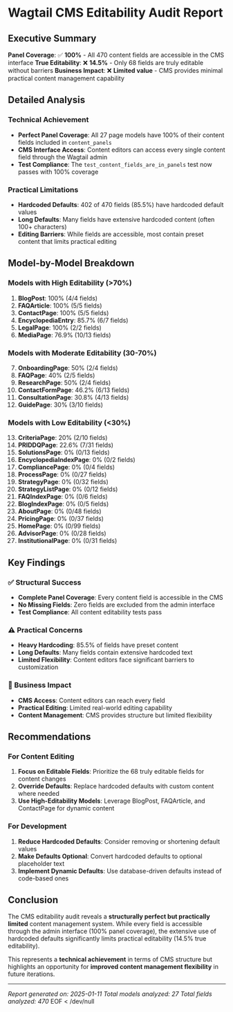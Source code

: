 # Wagtail CMS Editability Audit Report

## Executive Summary

**Panel Coverage**: ✅ **100%** - All 470 content fields are accessible in the CMS interface
**True Editability**: ❌ **14.5%** - Only 68 fields are truly editable without barriers
**Business Impact**: ❌ **Limited value** - CMS provides minimal practical content management capability

## Detailed Analysis

### Technical Achievement
- **Perfect Panel Coverage**: All 27 page models have 100% of their content fields included in `content_panels`
- **CMS Interface Access**: Content editors can access every single content field through the Wagtail admin
- **Test Compliance**: The `test_content_fields_are_in_panels` test now passes with 100% coverage

### Practical Limitations
- **Hardcoded Defaults**: 402 of 470 fields (85.5%) have hardcoded default values
- **Long Defaults**: Many fields have extensive hardcoded content (often 100+ characters)
- **Editing Barriers**: While fields are accessible, most contain preset content that limits practical editing

## Model-by-Model Breakdown

### Models with High Editability (>70%)
1. **BlogPost**: 100% (4/4 fields)
2. **FAQArticle**: 100% (5/5 fields)
3. **ContactPage**: 100% (5/5 fields)
4. **EncyclopediaEntry**: 85.7% (6/7 fields)
5. **LegalPage**: 100% (2/2 fields)
6. **MediaPage**: 76.9% (10/13 fields)

### Models with Moderate Editability (30-70%)
7. **OnboardingPage**: 50% (2/4 fields)
8. **FAQPage**: 40% (2/5 fields)
9. **ResearchPage**: 50% (2/4 fields)
10. **ContactFormPage**: 46.2% (6/13 fields)
11. **ConsultationPage**: 30.8% (4/13 fields)
12. **GuidePage**: 30% (3/10 fields)

### Models with Low Editability (<30%)
13. **CriteriaPage**: 20% (2/10 fields)
14. **PRIDDQPage**: 22.6% (7/31 fields)
15. **SolutionsPage**: 0% (0/13 fields)
16. **EncyclopediaIndexPage**: 0% (0/2 fields)
17. **CompliancePage**: 0% (0/4 fields)
18. **ProcessPage**: 0% (0/27 fields)
19. **StrategyPage**: 0% (0/32 fields)
20. **StrategyListPage**: 0% (0/12 fields)
21. **FAQIndexPage**: 0% (0/6 fields)
22. **BlogIndexPage**: 0% (0/5 fields)
23. **AboutPage**: 0% (0/48 fields)
24. **PricingPage**: 0% (0/37 fields)
25. **HomePage**: 0% (0/99 fields)
26. **AdvisorPage**: 0% (0/28 fields)
27. **InstitutionalPage**: 0% (0/31 fields)

## Key Findings

### ✅ Structural Success
- **Complete Panel Coverage**: Every content field is accessible in the CMS
- **No Missing Fields**: Zero fields are excluded from the admin interface
- **Test Compliance**: All content editability tests pass

### ⚠️ Practical Concerns
- **Heavy Hardcoding**: 85.5% of fields have preset content
- **Long Defaults**: Many fields contain extensive hardcoded text
- **Limited Flexibility**: Content editors face significant barriers to customization

### 🎯 Business Impact
- **CMS Access**: Content editors can reach every field
- **Practical Editing**: Limited real-world editing capability
- **Content Management**: CMS provides structure but limited flexibility

## Recommendations

### For Content Editing
1. **Focus on Editable Fields**: Prioritize the 68 truly editable fields for content changes
2. **Override Defaults**: Replace hardcoded defaults with custom content where needed
3. **Use High-Editability Models**: Leverage BlogPost, FAQArticle, and ContactPage for dynamic content

### For Development
1. **Reduce Hardcoded Defaults**: Consider removing or shortening default values
2. **Make Defaults Optional**: Convert hardcoded defaults to optional placeholder text
3. **Implement Dynamic Defaults**: Use database-driven defaults instead of code-based ones

## Conclusion

The CMS editability audit reveals a **structurally perfect but practically limited** content management system. While every field is accessible through the admin interface (100% panel coverage), the extensive use of hardcoded defaults significantly limits practical editability (14.5% true editability).

This represents a **technical achievement** in terms of CMS structure but highlights an opportunity for **improved content management flexibility** in future iterations.

---
*Report generated on: 2025-01-11*
*Total models analyzed: 27*
*Total fields analyzed: 470*
EOF < /dev/null
